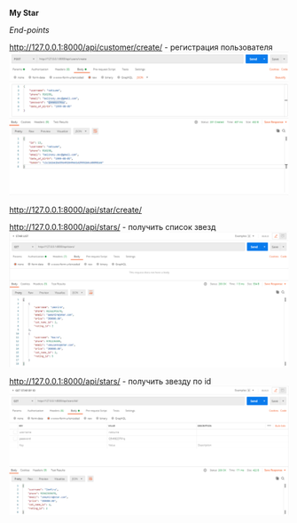 **My Star**

*End-points*


http://127.0.0.1:8000/api/customer/create/ - регистрация пользователя
![](readme/create.png)

http://127.0.0.1:8000/api/star/create/

http://127.0.0.1:8000/api/stars/ - получить список звезд
![](readme/starlist.png)

http://127.0.0.1:8000/api/stars/<id> - получить звезду по id
![](readme/strabyid.png)



